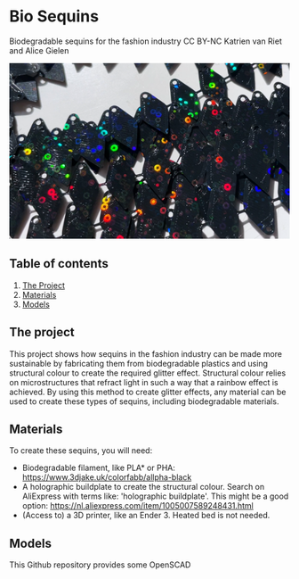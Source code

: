# Bio Sequins
 Biodegradable sequins for the fashion industry
 CC BY-NC Katrien van Riet and Alice Gielen

![Sequins](https://github.com/kvriet/Bio-Sequins/blob/main/sequins%20big.png?raw=true)

 ## Table of contents

1. [The Project](#project)
2. [Materials](#materials)
3. [Models](#models)

## The project <a name="project"></a>
This project shows how sequins in the fashion industry can be made more sustainable by fabricating them from biodegradable plastics and using structural colour to create the required glitter effect. Structural colour relies on microstructures that refract light in such a way that a rainbow effect is achieved. By using this method to create glitter effects, any material can be used to create these types of sequins, including biodegradable materials. 

## Materials <a name="materials"></a>
To create these sequins, you will need:
* Biodegradable filament, like PLA* or PHA: <a href="https://www.3djake.uk/colorfabb/allpha-black">https://www.3djake.uk/colorfabb/allpha-black</a>
* A holographic buildplate to create the structural colour. Search on AliExpress with terms like: 'holographic buildplate'. This might be a good option: <a href="https://nl.aliexpress.com/item/1005007589248431.html">https://nl.aliexpress.com/item/1005007589248431.html</a>
* (Access to) a 3D printer, like an Ender 3. Heated bed is not needed.

## Models <a name="models"></a>
This Github repository provides some OpenSCAD 
